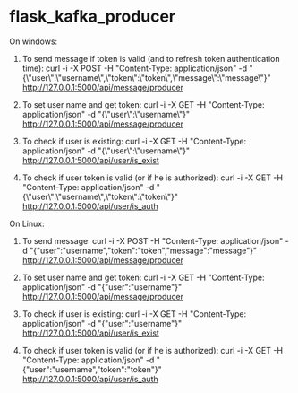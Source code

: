 # flask_kafka_producer
On windows:
1. To send message if token is valid (and to refresh token authentication time):
curl -i -X POST -H "Content-Type: application/json" -d "{\\"user\\":\\"username\\",\\"token\\":\\"token\\",\\"message\\":\\"message\\"}" http://127.0.0.1:5000/api/message/producer

2. To set user name and get token:
curl -i -X GET -H "Content-Type: application/json" -d "{\\"user\\":\\"username\\"}" http://127.0.0.1:5000/api/message/producer

3. To check if user is existing:
curl -i -X GET -H "Content-Type: application/json" -d "{\\"user\\":\\"username\\"}" http://127.0.0.1:5000/api/user/is_exist

4. To check if user token is valid (or if he is authorized):
curl -i -X GET -H "Content-Type: application/json" -d "{\\"user\\":\\"username\\",\\"token\\":\\"token\\"}" http://127.0.0.1:5000/api/user/is_auth

On Linux:
1. To send message:
curl -i -X POST -H "Content-Type: application/json" -d "{"user":"username","token":"token","message":"message"}" http://127.0.0.1:5000/api/message/producer

2. To set user name and get token:
curl -i -X GET -H "Content-Type: application/json" -d "{"user":"username"}" http://127.0.0.1:5000/api/message/producer

3. To check if user is existing:
curl -i -X GET -H "Content-Type: application/json" -d "{"user":"username"}" http://127.0.0.1:5000/api/user/is_exist

4. To check if user token is valid (or if he is authorized):
curl -i -X GET -H "Content-Type: application/json" -d "{"user":"username","token":"token"}" http://127.0.0.1:5000/api/user/is_auth
